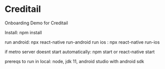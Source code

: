 # Creditail
Onboarding Demo for Creditail

Install: npm install

run android: npx react-native run-android 
run ios : npx react-native run-ios

if metro server doesnt start automatically: npm start or react-native start

prereqs to run in local: node, jdk 11, android studio with android sdk
